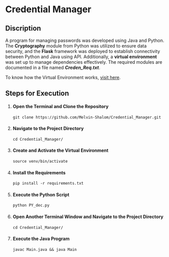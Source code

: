 <h1>Credential Manager</h1>

<h2>Discription</h2>
<p>
A program for managing passwords was developed using Java and Python. The <strong>Cryptography</strong> module from Python was utilized to ensure data security, and the <strong>Flask</strong> framework was deployed to establish connectivity between Python and Java using API. Additionally, a <strong>virtual environment</strong> was set up to manage dependencies effectively. The required modules are documented in a file named <strong><em>Creden_Req.txt</em></strong>.
</p>

<p>To know how the Virtual Environment works, <a href="https://www.freecodecamp.org/news/how-to-setup-virtual-environments-in-python/" target="_blank">visit here</a>.</p>

<h2>Steps for Execution</h2>
<ol>
	<li>
		<h4>Open the Terminal and Clone the Repository</h4>
		<code>git clone https://github.com/Melvin-Shalom/Credential_Manager.git</code><br>
	</li>
	<li>
		<h4>Navigate to the Project Directory</h4>
		<code>cd Credential_Manager/</code>
	</li>
	<li>
		<h4>Create and Activate the Virtual Environment</h4>
		<code>source venv/bin/activate</code>
	</li>
	<li>
		<h4>Install the Requirements</h4>
		<code>pip install -r requirements.txt</code>
	</li>
	<li>
		<h4>Execute the Python Script</h4>
		<code>python PY_dec.py</code>
	</li>
	<li>
		<h4>Open Another Terminal Window and Navigate to the Project Directory</h4>
		<code>cd Credential_Manager/</code>
	</li>
	<li>
		<h4>Execute the Java Program</h4>
	    <code>javac Main.java && java Main</code>
	</li>
</ol>
